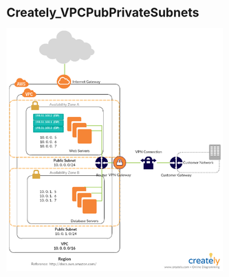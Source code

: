 # Creately_VPCPubPrivateSubnets


![Image description](https://github.com/gurdeepsira/Creately_VPCPubPrivateSubnets/blob/master/New%20VPC%20with%20Public%20and%20Private%20Subnets.png)

